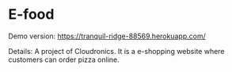 # E-food
Demo version: https://tranquil-ridge-88569.herokuapp.com/

Details: A project of Cloudronics. It is a e-shopping website where customers can order pizza online.
